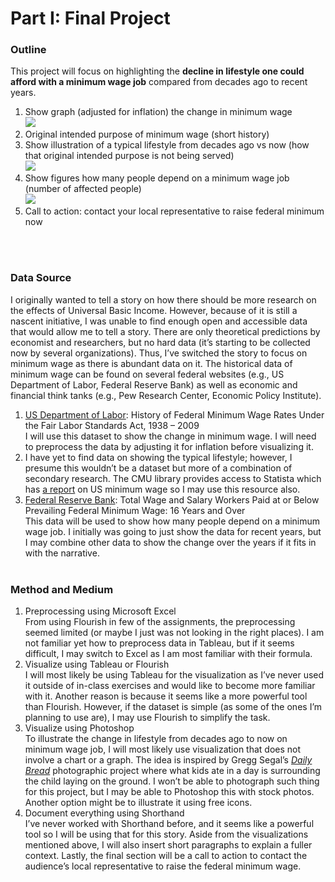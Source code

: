 # Part I: Final Project
 
### Outline
This project will focus on highlighting the **decline in lifestyle one could afford with a minimum wage job** compared from decades ago to recent years.
1.	Show graph (adjusted for inflation) the change in minimum wage 
<br>![](https://i.postimg.cc/zfpcr0PW/p1-sketch1.jpg)
2.	Original intended purpose of minimum wage (short history) 
3.	Show illustration of a typical lifestyle from decades ago vs now (how that original intended purpose is not being served)
<br>![](https://i.postimg.cc/50RKHjJ2/p1-sketch2.jpg)
4.	Show figures how many people depend on a minimum wage job (number of affected people)
<br>![](https://i.postimg.cc/9MMNFZvk/p1-sketch3.jpg)
5.	Call to action: contact your local representative to raise federal minimum now

<br> <br> 
### Data Source
I originally wanted to tell a story on how there should be more research on the effects of Universal Basic Income. However, because of it is still a nascent initiative, I was unable to find enough open and accessible data that would allow me to tell a story. There are only theoretical predictions by economist and researchers, but no hard data (it’s starting to be collected now by several organizations). Thus, I’ve switched the story to focus on minimum wage as there is abundant data on it. The historical data of minimum wage can be found on several federal websites (e.g., US Department of Labor, Federal Reserve Bank) as well as economic and financial think tanks (e.g., Pew Research Center, Economic Policy Institute). 
1.	[US Department of Labor](https://www.dol.gov/agencies/whd/minimum-wage/history/chart): History of Federal Minimum Wage Rates Under the Fair Labor Standards Act, 1938 – 2009
<br> I will use this dataset to show the change in minimum wage. I will need to preprocess the data by adjusting it for inflation before visualizing it.
2.	I have yet to find data on showing the typical lifestyle; however, I presume this wouldn’t be a dataset but more of a combination of secondary research. The CMU library provides access to Statista which has [a report](https://www.statista.com/topics/5920/minimum-wage-in-the-united-states) on US minimum wage so I may use this resource also. 
3.	[Federal Reserve Bank](https://fred.stlouisfed.org/series/T16OC2): Total Wage and Salary Workers Paid at or Below Prevailing Federal Minimum Wage: 16 Years and Over 
<br> This data will be used to show how many people depend on a minimum wage job. I initially was going to just show the data for recent years, but I may combine other data to show the change over the years if it fits in with the narrative.
<br> <br> 
### Method and Medium
1.	Preprocessing using Microsoft Excel
<br> From using Flourish in few of the assignments, the preprocessing seemed limited (or maybe I just was not looking in the right places). I am not familiar yet how to preprocess data in Tableau, but if it seems difficult, I may switch to Excel as I am most familiar with their formula.
2.	Visualize using Tableau or Flourish
<br> I will most likely be using Tableau for the visualization as I’ve never used it outside of in-class exercises and would like to become more familiar with it. Another reason is because it seems like a more powerful tool than Flourish. However, if the dataset is simple (as some of the ones I’m planning to use are), I may use Flourish to simplify the task.
3.	Visualize using Photoshop
<br> To illustrate the change in lifestyle from decades ago to now on minimum wage job, I will most likely use visualization that does not involve a chart or a graph. The idea is inspired by Gregg Segal’s _[Daily Bread]( https://powerhousebooks.com/books/daily-bread-what-kids-eat-around-the-world/)_ photographic project where what kids ate in a day is surrounding the child laying on the ground. I won’t be able to photograph such thing for this project, but I may be able to Photoshop this with stock photos. Another option might be to illustrate it using free icons.
4.	Document everything using Shorthand
<br> I’ve never worked with Shorthand before, and it seems like a powerful tool so I will be using that for this story. Aside from the visualizations mentioned above, I will also insert short paragraphs to explain a fuller context. Lastly, the final section will be a call to action to contact the audience’s local representative to raise the federal minimum wage. 
<br> <br> <br> <br> <br> 

